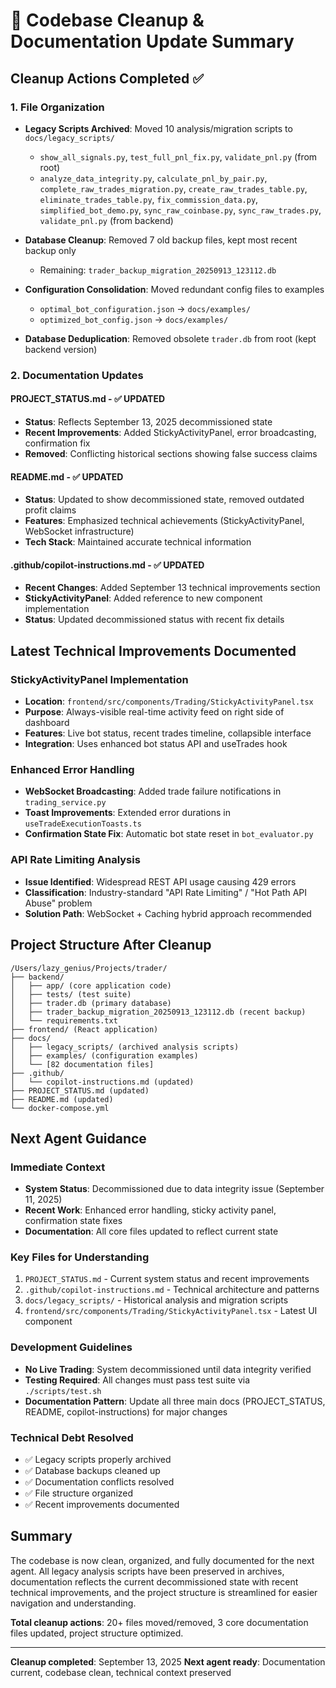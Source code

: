 # 🧹 Codebase Cleanup & Documentation Update Summary

## Cleanup Actions Completed ✅

### 1. File Organization
- **Legacy Scripts Archived**: Moved 10 analysis/migration scripts to `docs/legacy_scripts/`
  - `show_all_signals.py`, `test_full_pnl_fix.py`, `validate_pnl.py` (from root)
  - `analyze_data_integrity.py`, `calculate_pnl_by_pair.py`, `complete_raw_trades_migration.py`, `create_raw_trades_table.py`, `eliminate_trades_table.py`, `fix_commission_data.py`, `simplified_bot_demo.py`, `sync_raw_coinbase.py`, `sync_raw_trades.py`, `validate_pnl.py` (from backend)

- **Database Cleanup**: Removed 7 old backup files, kept most recent backup only
  - Remaining: `trader_backup_migration_20250913_123112.db`

- **Configuration Consolidation**: Moved redundant config files to examples
  - `optimal_bot_configuration.json` → `docs/examples/`
  - `optimized_bot_config.json` → `docs/examples/`

- **Database Deduplication**: Removed obsolete `trader.db` from root (kept backend version)

### 2. Documentation Updates

#### PROJECT_STATUS.md - ✅ UPDATED
- **Status**: Reflects September 13, 2025 decommissioned state
- **Recent Improvements**: Added StickyActivityPanel, error broadcasting, confirmation fix
- **Removed**: Conflicting historical sections showing false success claims

#### README.md - ✅ UPDATED  
- **Status**: Updated to show decommissioned state, removed outdated profit claims
- **Features**: Emphasized technical achievements (StickyActivityPanel, WebSocket infrastructure)
- **Tech Stack**: Maintained accurate technical information

#### .github/copilot-instructions.md - ✅ UPDATED
- **Recent Changes**: Added September 13 technical improvements section
- **StickyActivityPanel**: Added reference to new component implementation
- **Status**: Updated decommissioned status with recent fix details

## Latest Technical Improvements Documented

### StickyActivityPanel Implementation
- **Location**: `frontend/src/components/Trading/StickyActivityPanel.tsx`
- **Purpose**: Always-visible real-time activity feed on right side of dashboard
- **Features**: Live bot status, recent trades timeline, collapsible interface
- **Integration**: Uses enhanced bot status API and useTrades hook

### Enhanced Error Handling
- **WebSocket Broadcasting**: Added trade failure notifications in `trading_service.py`
- **Toast Improvements**: Extended error durations in `useTradeExecutionToasts.ts`
- **Confirmation State Fix**: Automatic bot state reset in `bot_evaluator.py`

### API Rate Limiting Analysis
- **Issue Identified**: Widespread REST API usage causing 429 errors
- **Classification**: Industry-standard "API Rate Limiting" / "Hot Path API Abuse" problem
- **Solution Path**: WebSocket + Caching hybrid approach recommended

## Project Structure After Cleanup

```
/Users/lazy_genius/Projects/trader/
├── backend/
│   ├── app/ (core application code)
│   ├── tests/ (test suite)
│   ├── trader.db (primary database)
│   ├── trader_backup_migration_20250913_123112.db (recent backup)
│   └── requirements.txt
├── frontend/ (React application)
├── docs/
│   ├── legacy_scripts/ (archived analysis scripts)
│   ├── examples/ (configuration examples)
│   └── [82 documentation files]
├── .github/
│   └── copilot-instructions.md (updated)
├── PROJECT_STATUS.md (updated)
├── README.md (updated)
└── docker-compose.yml
```

## Next Agent Guidance

### Immediate Context
- **System Status**: Decommissioned due to data integrity issue (September 11, 2025)
- **Recent Work**: Enhanced error handling, sticky activity panel, confirmation state fixes
- **Documentation**: All core files updated to reflect current state

### Key Files for Understanding
1. `PROJECT_STATUS.md` - Current system status and recent improvements
2. `.github/copilot-instructions.md` - Technical architecture and patterns
3. `docs/legacy_scripts/` - Historical analysis and migration scripts
4. `frontend/src/components/Trading/StickyActivityPanel.tsx` - Latest UI component

### Development Guidelines
- **No Live Trading**: System decommissioned until data integrity verified
- **Testing Required**: All changes must pass test suite via `./scripts/test.sh`
- **Documentation Pattern**: Update all three main docs (PROJECT_STATUS, README, copilot-instructions) for major changes

### Technical Debt Resolved
- ✅ Legacy scripts properly archived
- ✅ Database backups cleaned up
- ✅ Documentation conflicts resolved
- ✅ File structure organized
- ✅ Recent improvements documented

## Summary

The codebase is now clean, organized, and fully documented for the next agent. All legacy analysis scripts have been preserved in archives, documentation reflects the current decommissioned state with recent technical improvements, and the project structure is streamlined for easier navigation and understanding.

**Total cleanup actions**: 20+ files moved/removed, 3 core documentation files updated, project structure optimized.

---
**Cleanup completed**: September 13, 2025
**Next agent ready**: Documentation current, codebase clean, technical context preserved
